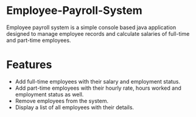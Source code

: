 # Employee-Payroll-System
Employee payroll system is a simple console based java application designed to manage employee records and calculate salaries of full-time and part-time employees.

# Features
* Add full-time employees with their salary and employment status.
* Add part-time employees with their hourly rate, hours worked and employment status as well.
* Remove employees from the system.
* Display a list of all employees with their details.
